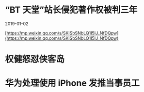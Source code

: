 
# “BT 天堂”站长侵犯著作权被判三年

2019-01-02

[https://mp.weixin.qq.com/s/SKISbSNbLQ1I5IJ_NfDQpw](https://mp.weixin.qq.com/s/SKISbSNbLQ1I5IJ_NfDQpw)

# 权健怒怼侠客岛

# 华为处理使用 iPhone 发推当事员工
